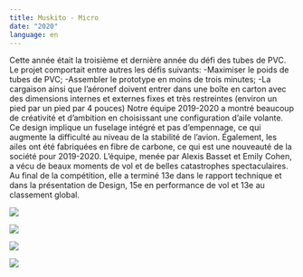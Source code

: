 ```yaml
---
title: Muskito - Micro
date: "2020"
language: en
---
```

Cette année était la troisième et dernière année du défi des tubes de PVC. Le projet comportait entre autres les défis suivants: 
-Maximiser le poids de tubes de PVC; 
-Assembler le prototype en moins de trois minutes; 
-La cargaison ainsi que l’aéronef doivent entrer dans une boîte en carton avec des dimensions internes et externes fixes et très restreintes (environ un pied par un pied par 4 pouces)
Notre équipe 2019-2020 a montré beaucoup de créativité et d’ambition en choisissant une configuration d’aile volante. Ce design implique un fuselage intégré et pas d’empennage, ce qui augmente la difficulté au niveau de la stabilité de l’avion. Également, les ailes ont été fabriquées en fibre de carbone, ce qui est une nouveauté de la société pour 2019-2020. L’équipe, menée par Alexis Basset et Emily Cohen, a vécu de beaux moments de vol et de belles catastrophes spectaculaires. 
Au final de la compétition, elle a terminé 13e dans le rapport technique et dans la présentation de Design, 15e en performance de vol et 13e au classement global. 

![](https://res.cloudinary.com/decninixz/image/upload/v1595361221/avion_cargo_site_web_full_res-08397_hqmvy1.jpg)

![](https://res.cloudinary.com/decninixz/image/upload/v1595361221/avion_cargo_site_web_full_res-08891_yplsj9.jpg)

![](https://res.cloudinary.com/decninixz/image/upload/v1595361221/avion_cargo_site_web_full_res-08743_jkusfs.jpg)

![](https://res.cloudinary.com/decninixz/image/upload/v1595361299/IMG_20200306_155610_knb8ij.jpg)